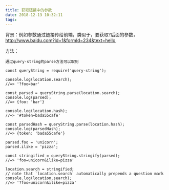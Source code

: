 ```yaml
---
title: 获取链接中的参数
date: 2018-12-13 10:32:11
tags:
---
```

背景：例如参数通过链接传给前端，类似于，要获取?后面的参数，http://www.baidu.com?id=1&formId=234&text=hello,

方法：

    通过query-string的parse方法可以取到
    
    
```
const queryString = require('query-string');

console.log(location.search);
//=> '?foo=bar'

const parsed = queryString.parse(location.search);
console.log(parsed);
//=> {foo: 'bar'}

console.log(location.hash);
//=> '#token=bada55cafe'

const parsedHash = queryString.parse(location.hash);
console.log(parsedHash);
//=> {token: 'bada55cafe'}

parsed.foo = 'unicorn';
parsed.ilike = 'pizza';

const stringified = queryString.stringify(parsed);
//=> 'foo=unicorn&ilike=pizza'

location.search = stringified;
// note that `location.search` automatically prepends a question mark
console.log(location.search);
//=> '?foo=unicorn&ilike=pizza'
```